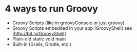 # 4 ways to run Groovy

- Groovy Scripts (like in groovyConsole or just groovy)
- Groovy Scripts embedded in your app (GroovyShell) see [http://bit.ly/GroovyShell]
- Plain-old static void main
- Built-in (Grails, Gradle, etc.)


